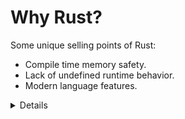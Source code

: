 # Why Rust?

Some unique selling points of Rust:

* Compile time memory safety.
* Lack of undefined runtime behavior.
* Modern language features.

<details>

Make sure to ask the class which languages they have experience with. Depending
on the answer you can highlight different features of Rust:

* Experience with C or C++: Rust eliminates a whole class of _runtime errors_
  via the borrow checker. You get performance like in C and C++, but you don't
  have the memory unsafety issues. In addition, you get a modern language with
  constructs like pattern matching and built-in dependency management.

* Experience with Java, Go, Python, JavaSript...: You get the same memory safety
  as in those languages, plus a similar high-level language feeling. In addition
  you get fast and predictable performance like C and C++ (no garbage collector)
  as well as access to low-level hardware (should you need it)

</details>
